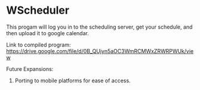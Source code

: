# WScheduler

This progam will log you in to the scheduling server, get your schedule, and then upload it to google calendar.

Link to compiled program:
https://drive.google.com/file/d/0B_QUjyn5aOC3WmRCMWxZRWRPWUk/view

Future Expansions:

1) Porting to mobile platforms for ease of access.
